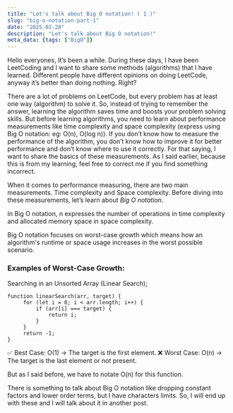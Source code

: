 ```yaml
---
title: "Let's talk about Big O notation! ( 1 )"
slug: "big-o-notation-part-1"
date: "2025-02-28"
description: "Let's talk about Big O notation!"
meta_data: {tags: ["BigO"]}
---
```


Hello everyones, It’s been a while. During these days, I have been LeetCoding and I want to share some methods (algorithms) that I have learned.  Different people have different opinions on doing LeetCode, anyway it’s better than doing nothing. Right?

There are a lot of problems on LeetCode, but every problem has at least one way (algorithm) to solve it. So, instead of trying to remember the answer, learning the algorithm saves time and boosts your problem solving skills. But before learning algorithms, you need to learn about performance measurements like time complexity and space complexity (express using Big O notation: eg: O(n), O(log n)). If you don’t know how to measure the performance of the algorithm, you don’t know how to improve it for better performance and don’t know where to use it correctly. For that saying, I want to share the basics of these measurements. As I said earlier, because this is from my learning, feel free to correct me if you find something incorrect.

When it comes to performance measuring, there are two main measurements. Time complexity and Space complexity. Before diving into these measurements, let’s learn about *Big O notation*.

In Big O notation, n expresses the number of operations in time complexity and allocated memory space in space complexity.

Big O notation focuses on worst-case growth which means how an algorithm's runtime or space usage increases in the worst possible scenario.

### **Examples of Worst-Case Growth:**

Searching in an Unsorted Array (Linear Search); 

```
function linearSearch(arr, target) {
     for (let i = 0; i < arr.length; i++) {
         if (arr[i] === target) {
             return i;
         }
     }
     return -1;
}
```


✅ Best Case: O(1) → The target is the first element.
❌ Worst Case: O(n) → The target is the last element or not present.

 But as I said before, we have to notate O(n) for this function.

There is something to talk about Big O notation like dropping constant factors and lower order terms, but I have characters limits. So, I will end up with these and I will talk about it in another post.